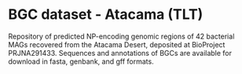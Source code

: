 # BGC dataset - Atacama (TLT)
Repository of predicted NP-encoding genomic regions of 42 bacterial MAGs recovered from the Atacama Desert, deposited at BioProject PRJNA291433.
Sequences and annotations of BGCs are available for download in fasta, genbank, and gff formats.
